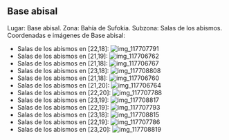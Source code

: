 ## Base abisal
Lugar: Base abisal.
Zona: Bahía de Sufokia.
Subzona: Salas de los abismos.
Coordenadas e imágenes de Base abisal:
- Salas de los abismos en [22,18]: ![img_117707791](https://media.discordapp.net/attachments/1115311447145193482/1115321108179206144/117707791.jpg)
- Salas de los abismos en [21,19]: ![img_117706762](https://media.discordapp.net/attachments/1115311447145193482/1115321075694305382/117706762.jpg)
- Salas de los abismos en [21,18]: ![img_117706767](https://media.discordapp.net/attachments/1115311447145193482/1115321080215777340/117706767.jpg)
- Salas de los abismos en [23,18]: ![img_117708808](https://media.discordapp.net/attachments/1115311447145193482/1115321117612191804/117708808.jpg)
- Salas de los abismos en [21,18]: ![img_117706760](https://media.discordapp.net/attachments/1115311447145193482/1115321056308240384/117706760.jpg)
- Salas de los abismos en [21,20]: ![img_117706764](https://media.discordapp.net/attachments/1115311447145193482/1115321078621933628/117706764.jpg)
- Salas de los abismos en [22,20]: ![img_117707788](https://media.discordapp.net/attachments/1115311447145193482/1115321086704373820/117707788.jpg)
- Salas de los abismos en [23,19]: ![img_117708817](https://media.discordapp.net/attachments/1115311447145193482/1115321139502272602/117708817.jpg)
- Salas de los abismos en [22,19]: ![img_117707793](https://media.discordapp.net/attachments/1115311447145193482/1115321110729338951/117707793.jpg)
- Salas de los abismos en [23,18]: ![img_117708815](https://media.discordapp.net/attachments/1115311447145193482/1115321119000514640/117708815.jpg)
- Salas de los abismos en [22,19]: ![img_117707786](https://media.discordapp.net/attachments/1115311447145193482/1115321084993089556/117707786.jpg)
- Salas de los abismos en [23,20]: ![img_117708819](https://media.discordapp.net/attachments/1115311447145193482/1115321142270500884/117708819.jpg)